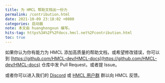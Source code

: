 ```yaml
---
title: 为 HMCL 帮助文档出一份力
permalink: /contribution.html
date: 2021-10-09 23:18:02 +0800
categories: 启动器
note: 本文由 huanghongxun 编写。
hits-tag: https%3A%2F%2Fdocs.hmcl.net%2Fcontribution.html
toc: true
---
```


如果你认为你有能力为 HMCL 添加高质量的帮助文档，或希望修改错误，你可以到 [https://github.com/HMCL-dev/HMCL-docs](https://github.com/HMCL-dev/HMCL-docs) 仓库中发 Pull Request，或者提 Issue。

或者你可以进入我们的 [Discord](https://discord.gg/jVvC7HfM6U) 或 [HMCL 用户群](/groups.html) 群以向 HMCL 反馈。
